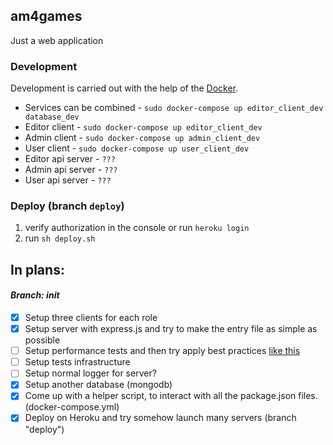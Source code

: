 ## am4games

Just a web application

### Development

Development is carried out with the help of the [Docker](https://www.docker.com/).

- Services can be combined - `sudo docker-compose up editor_client_dev database_dev`
- Editor client - `sudo docker-compose up editor_client_dev`
- Admin client - `sudo docker-compose up admin_client_dev`
- User client - `sudo docker-compose up user_client_dev`
- Editor api server - `???`
- Admin api server - `???`
- User api server - `???`

### Deploy (branch `deploy`)

1. verify authorization in the console or run `heroku login`
2. run `sh deploy.sh`



## **In plans:**

#### _Branch: init_
- [x] Setup three clients for each role
- [x] Setup server with express.js and try to make the entry file as simple as possible
- [ ] Setup performance tests and then try apply best practices [like this](http://expressjs.com/en/advanced/best-practice-performance.html)
- [ ] Setup tests infrastructure
- [ ] Setup normal logger for server?
- [x] Setup another database (mongodb)
- [x] Come up with a helper script, to interact with all the package.json files. (docker-compose.yml)
- [x] Deploy on Heroku and try somehow launch many servers (branch "deploy")
